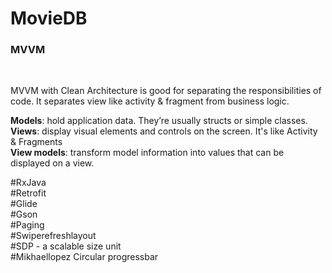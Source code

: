 # MovieDB

<h3>MVVM</h3> <br/>

MVVM with Clean Architecture is good for separating the responsibilities of code. It separates view like activity & fragment from business logic. <br/>

<b>Models</b>: hold application data. They’re usually structs or simple classes. <br/>
<b>Views</b>: display visual elements and controls on the screen. It's like Activity & Fragments <br/>
<b>View models</b>: transform model information into values that can be displayed on a view.  <br/>


#RxJava <br/>
#Retrofit <br/>
#Glide <br/>
#Gson <br/>
#Paging <br/>
#Swiperefreshlayout <br/>
#SDP - a scalable size unit <br/>
#Mikhaellopez Circular progressbar <br/>

